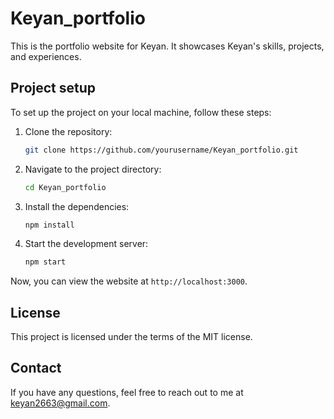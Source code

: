 # Keyan_portfolio

This is the portfolio website for Keyan. It showcases Keyan's skills, projects, and experiences.

## Project setup

To set up the project on your local machine, follow these steps:

1. Clone the repository:
    ```bash
    git clone https://github.com/yourusername/Keyan_portfolio.git
    ```

2. Navigate to the project directory:
    ```bash
    cd Keyan_portfolio
    ```

3. Install the dependencies:
    ```bash
    npm install
    ```

4. Start the development server:
    ```bash
    npm start
    ```

Now, you can view the website at `http://localhost:3000`.

## License

This project is licensed under the terms of the MIT license.

## Contact

If you have any questions, feel free to reach out to me at keyan2663@gmail.com.
